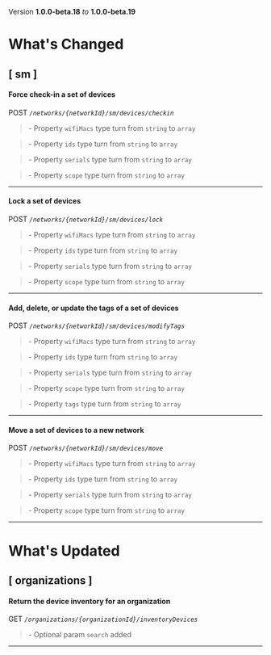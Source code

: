 Version **1.0.0-beta.18** _to_ **1.0.0-beta.19**

What's Changed
==============

\[ sm \]
--------

#### Force check-in a set of devices

POST _`/networks/{networkId}/sm/devices/checkin`_

> \- Property `wifiMacs` type turn from `string` to `array`

> \- Property `ids` type turn from `string` to `array`

> \- Property `serials` type turn from `string` to `array`

> \- Property `scope` type turn from `string` to `array`

* * *

#### Lock a set of devices

POST _`/networks/{networkId}/sm/devices/lock`_

> \- Property `wifiMacs` type turn from `string` to `array`

> \- Property `ids` type turn from `string` to `array`

> \- Property `serials` type turn from `string` to `array`

> \- Property `scope` type turn from `string` to `array`

* * *

#### Add, delete, or update the tags of a set of devices

POST _`/networks/{networkId}/sm/devices/modifyTags`_

> \- Property `wifiMacs` type turn from `string` to `array`

> \- Property `ids` type turn from `string` to `array`

> \- Property `serials` type turn from `string` to `array`

> \- Property `scope` type turn from `string` to `array`

> \- Property `tags` type turn from `string` to `array`

* * *

#### Move a set of devices to a new network

POST _`/networks/{networkId}/sm/devices/move`_

> \- Property `wifiMacs` type turn from `string` to `array`

> \- Property `ids` type turn from `string` to `array`

> \- Property `serials` type turn from `string` to `array`

> \- Property `scope` type turn from `string` to `array`

* * *

What's Updated
==============

\[ organizations \]
-------------------

#### Return the device inventory for an organization

GET _`/organizations/{organizationId}/inventoryDevices`_

> \- Optional param `search` added

* * *